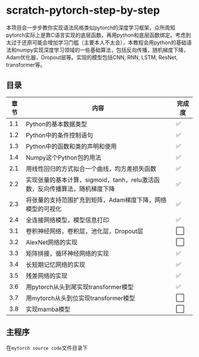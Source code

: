 # scratch-pytorch-step-by-step

本项目会一步步教你实现语法风格类似pytorch的深度学习框架，众所周知pytorch实际上是靠C语言实现的底层函数，再用python和底层函数绑定。考虑到太过于还原可能会增加学习门槛（主要本人不太会），本教程会用python的基础语法和numpy实现深度学习领域的一些基础算法，包括反向传播，随机梯度下降，Adam优化器，Dropout层等。实现的模型包括CNN, RNN, LSTM, ResNet, transformer等。

## 目录

| 章节 | 内容                                                                        | 完成度 |
| ---- | --------------------------------------------------------------------------- | ------ |
| 1.1  | Python的基本数据类型                                                        | ✅     |
| 1.2  | Python中的条件控制语句                                                      | ✅     |
| 1.3  | Python中的函数和类的声明和使用                                              | ✅     |
| 1.4  | Numpy这个Python包的用法                                                     | ✅     |
| 2.1  | 用线性回归的方式拟合一个曲线，均方差损失函数                                | ✅     |
| 2.2  | 实现张量的基本计算，sigmoid，tanh，relu激活函数，反向传播算法，随机梯度下降 | ✅     |
| 2.3  | 将张量的支持范围扩充到矩阵，Adam梯度下降，网络模型的可视化                  | ✅     |
| 2.4  | 全连接网络模型，模型信息打印                                                | ✅     |
| 3.1  | 卷积神经网络，卷积层，池化层，Dropout层                                     | ⬜     |
| 3.2  | AlexNet网络的实现                                                           | ⬜     |
| 3.3  | 矩阵拼接，循环神经网络的实现                                                | ✅     |
| 3.4  | 长短期记忆网络的实现                                                        | ✅     |
| 3.5  | 残差网络的实现                                                              | ✅     |
| 3.6  | 用pytorch从头到尾实现transformer模型                                        | ✅     |
| 3.7  | 用mytorch从头到位实现transformer模型                                        | ⬜     |
| 3.8  | 实现mamba模型                                                               | ⬜     |

## 主程序

在`mytorch source code`文件目录下
